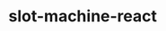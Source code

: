 # slot-machine-react



<!-- 

slot-machine-ts App을 사용하기 전 행동 수칙

>$ npm install react-router-dom

>$ npm install html2canvas

>$ npm start 

-->